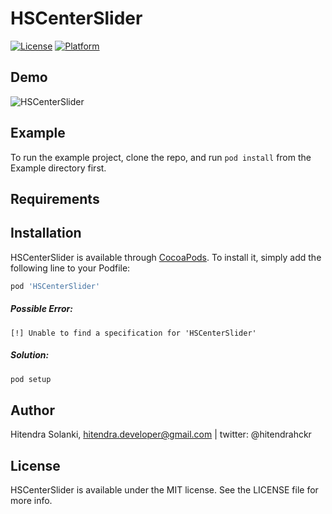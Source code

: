 # HSCenterSlider

[![License](https://img.shields.io/cocoapods/l/HSCenterSlider.svg?style=flat)](http://cocoapods.org/pods/HSCenterSlider)
[![Platform](https://img.shields.io/cocoapods/p/HSCenterSlider.svg?style=flat)](http://cocoapods.org/pods/HSCenterSlider)

## Demo
![HSCenterSlider](https://github.com/hitendradeveloper/HSCenterSlider/blob/master/HSCenterSlider.gif)


## Example

To run the example project, clone the repo, and run `pod install` from the Example directory first.

## Requirements

## Installation

HSCenterSlider is available through [CocoaPods](http://cocoapods.org). To install
it, simply add the following line to your Podfile:

```ruby
pod 'HSCenterSlider'
```
##### Possible Error:
`[!] Unable to find a specification for 'HSCenterSlider'` 
##### Solution:

```ruby
pod setup
```


## Author

Hitendra Solanki, hitendra.developer@gmail.com | twitter: @hitendrahckr

## License

HSCenterSlider is available under the MIT license. See the LICENSE file for more info.
